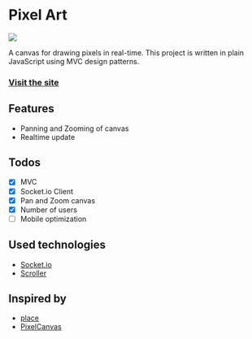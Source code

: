 # Pixel Art

<img src="https://img.shields.io/badge/License-MIT-blue.svg">

A canvas for drawing pixels in real-time. This project is written in plain JavaScript using MVC design patterns.

### [Visit the site](https://bodevone.github.io/pixel-art/)

## Features
* Panning and Zooming of canvas
* Realtime update

## Todos

- [x] MVC
- [x] Socket.io Client
- [x] Pan and Zoom canvas
- [x] Number of users
- [ ] Mobile optimization

## Used technologies
* [Socket.io](https://github.com/socketio/socket.io)
* [Scroller](https://github.com/pbakaus/scroller)

## Inspired by
* [place](https://www.reddit.com/r/place/)
* [PixelCanvas](https://pixelcanvas.io/)
